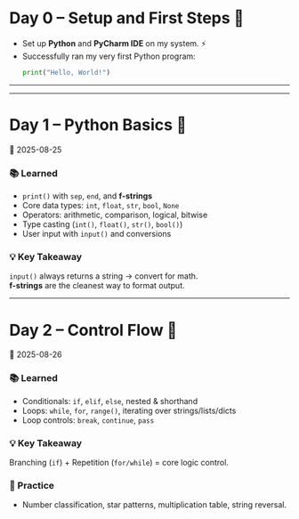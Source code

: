 # Day 0 – Setup and First Steps 🚀
- Set up **Python** and **PyCharm IDE** on my system. ⚡  
- Successfully ran my very first Python program:
    ```python
    print("Hello, World!")
    ```
---
---

# Day 1 – Python Basics 📘
📅 2025-08-25  

### 📚 Learned
- `print()` with `sep`, `end`, and **f-strings**  
- Core data types: `int`, `float`, `str`, `bool`, `None`  
- Operators: arithmetic, comparison, logical, bitwise  
- Type casting (`int()`, `float()`, `str()`, `bool()`)  
- User input with `input()` and conversions  

### 💡 Key Takeaway
`input()` always returns a string → convert for math.  
**f-strings** are the cleanest way to format output.  

---

# Day 2 – Control Flow 🎯
📅 2025-08-26  

### 📚 Learned
- Conditionals: `if`, `elif`, `else`, nested & shorthand  
- Loops: `while`, `for`, `range()`, iterating over strings/lists/dicts  
- Loop controls: `break`, `continue`, `pass`  

### 💡 Key Takeaway
Branching (`if`) + Repetition (`for/while`) = core logic control.  

### 📝 Practice
- Number classification, star patterns, multiplication table, string reversal.  
